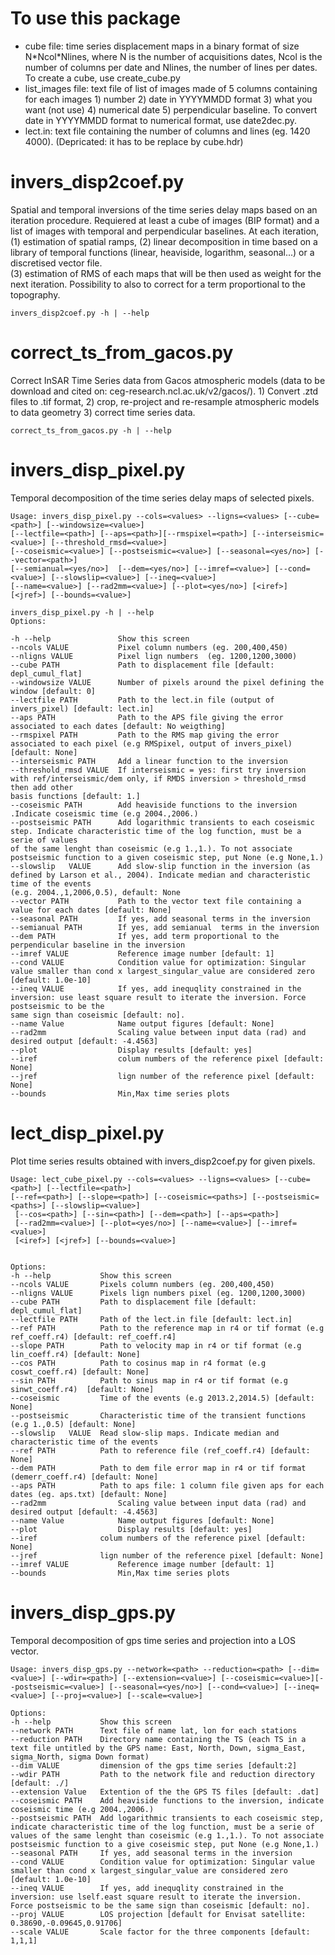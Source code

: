To use this package
=============
* cube file: time series displacement maps in a binary format of size N\*Ncol\*Nlines, where N is the number of acquisitions dates, Ncol is the number of columns per date and Nlines, the number of lines per dates. To create a cube, use create\_cube.py
* list\_images file: text file of list of images made of 5 columns containing for each images 1) number 2) date in YYYYMMDD format 3) what you want (not use) 4) numerical date 5) perpendicular baseline.
To convert date in YYYYMMDD format to numerical format, use date2dec.py.
* lect.in: text file containing the number of columns and lines (eg. 1420 4000). (Depricated: it has to be replace by cube.hdr) 


invers\_disp2coef.py
============
Spatial and temporal inversions of the time series delay maps based on an iteration procedure. Requiered at least a cube of images (BIP format) and a list of images with temporal and perpendicular baselines. 
At each iteration, (1) estimation of spatial ramps, (2) linear decomposition in time based on a library of temporal functions (linear, heaviside, logarithm, seasonal...) or a discretised vector file.  
(3) estimation of RMS of each maps that will be then used as weight for the next iteration. Possibility to also to correct for a term proportional to the topography.

```
invers_disp2coef.py -h | --help
```

correct\_ts\_from\_gacos.py
============
Correct InSAR Time Series data from Gacos atmospheric models (data to be download and cited on: ceg-research.ncl.ac.uk/v2/gacos/). 1) Convert .ztd files to .tif format, 2) crop, re-project and re-resample atmospheric models to data geometry 3) correct time series data.

```
correct_ts_from_gacos.py -h | --help
```


invers\_disp\_pixel.py
============
Temporal decomposition of the time series delay maps of selected pixels. 

```
Usage: invers_disp_pixel.py --cols=<values> --ligns=<values> [--cube=<path>] [--windowsize=<value>]  
[--lectfile=<path>] [--aps=<path>][--rmspixel=<path>] [--interseismic=<value>] [--threshold_rmsd=<value>] 
[--coseismic=<value>] [--postseismic=<value>] [--seasonal=<yes/no>] [--vector=<path>]
[--semianual=<yes/no>]  [--dem=<yes/no>] [--imref=<value>] [--cond=<value>] [--slowslip=<value>] [--ineq=<value>] 
[--name=<value>] [--rad2mm=<value>] [--plot=<yes/no>] [<iref>] [<jref>] [--bounds=<value>] 

invers_disp_pixel.py -h | --help
Options:

-h --help               Show this screen
--ncols VALUE           Pixel column numbers (eg. 200,400,450) 
--nligns VALUE          Pixel lign numbers  (eg. 1200,1200,3000) 
--cube PATH             Path to displacement file [default: depl_cumul_flat]
--windowsize VALUE      Number of pixels around the pixel defining the window [default: 0]
--lectfile PATH         Path to the lect.in file (output of invers_pixel) [default: lect.in]
--aps PATH              Path to the APS file giving the error associated to each dates [default: No weigthing]
--rmspixel PATH         Path to the RMS map giving the error associated to each pixel (e.g RMSpixel, output of invers_pixel) [default: None]        
--interseismic PATH     Add a linear function to the inversion
--threshold_rmsd VALUE  If interseismic = yes: first try inversion with ref/interseismic/dem only, if RMDS inversion > threshold_rmsd then add other 
basis functions [default: 1.] 
--coseismic PATH        Add heaviside functions to the inversion .Indicate coseismic time (e.g 2004.,2006.)
--postseismic PATH      Add logarithmic transients to each coseismic step. Indicate characteristic time of the log function, must be a serie of values 
of the same lenght than coseismic (e.g 1.,1.). To not associate postseismic function to a given coseismic step, put None (e.g None,1.) 
--slowslip   VALUE      Add slow-slip function in the inversion (as defined by Larson et al., 2004). Indicate median and characteristic time of the events
(e.g. 2004.,1,2006,0.5), default: None 
--vector PATH           Path to the vector text file containing a value for each dates [default: None]
--seasonal PATH         If yes, add seasonal terms in the inversion
--semianual PATH        If yes, add semianual  terms in the inversion
--dem PATH              If yes, add term proportional to the perpendicular baseline in the inversion
--imref VALUE           Reference image number [default: 1]
--cond VALUE            Condition value for optimization: Singular value smaller than cond x largest_singular_value are considered zero [default: 1.0e-10]
--ineq VALUE            If yes, add inequqlity constrained in the inversion: use least square result to iterate the inversion. Force postseismic to be the 
same sign than coseismic [default: no].       
--name Value            Name output figures [default: None] 
--rad2mm                Scaling value between input data (rad) and desired output [default: -4.4563]
--plot                  Display results [default: yes]            
--iref                  colum numbers of the reference pixel [default: None] 
--jref                  lign number of the reference pixel [default: None]
--bounds                Min,Max time series plots 
```

lect\_disp\_pixel.py
=============

Plot time series results obtained with invers_disp2coef.py for given pixels.

```
Usage: lect_cube_pixel.py --cols=<values> --ligns=<values> [--cube=<path>] [--lectfile=<path>] 
[--ref=<path>] [--slope=<path>] [--coseismic=<paths>] [--postseismic=<paths>] [--slowslip=<value>] 
 [--cos=<path>] [--sin=<path>] [--dem=<path>] [--aps=<path>] 
 [--rad2mm=<value>] [--plot=<yes/no>] [--name=<value>] [--imref=<value>] 
 [<iref>] [<jref>] [--bounds=<value>] 


Options:
-h --help           Show this screen
--ncols VALUE       Pixels column numbers (eg. 200,400,450) 
--nligns VALUE      Pixels lign numbers pixel (eg. 1200,1200,3000) 
--cube PATH         Path to displacement file [default: depl_cumul_flat]
--lectfile PATH     Path of the lect.in file [default: lect.in]
--ref PATH          Path to the reference map in r4 or tif format (e.g ref_coeff.r4) [default: ref_coeff.r4]
--slope PATH        Path to velocity map in r4 or tif format (e.g lin_coeff.r4) [default: None]
--cos PATH          Path to cosinus map in r4 format (e.g coswt_coeff.r4) [default: None]
--sin PATH          Path to sinus map in r4 or tif format (e.g sinwt_coeff.r4)  [default: None]
--coseismic         Time of the events (e.g 2013.2,2014.5) [default: None]
--postseismic       Characteristic time of the transient functions (e.g 1.,0.5) [default: None]
--slowslip   VALUE  Read slow-slip maps. Indicate median and characteristic time of the events
--ref PATH          Path to reference file (ref_coeff.r4) [default: None]
--dem PATH          Path to dem file error map in r4 or tif format (demerr_coeff.r4) [default: None]
--aps PATH          Path to aps file: 1 column file given aps for each dates (eg. aps.txt) [default: None]
--rad2mm                Scaling value between input data (rad) and desired output [default: -4.4563]
--name Value            Name output figures [default: None] 
--plot                  Display results [default: yes]            
--iref              colum numbers of the reference pixel [default: None] 
--jref              lign number of the reference pixel [default: None]
--imref VALUE           Reference image number [default: 1]
--bounds                Min,Max time series plots 
```

invers\_disp\_gps.py
============

Temporal decomposition of gps time series and projection into a LOS vector. 

```
Usage: invers_disp_gps.py --network=<path> --reduction=<path> [--dim=<value>] [--wdir=<path>] [--extension=<value>] [--coseismic=<value>][--postseismic=<value>] [--seasonal=<yes/no>] [--cond=<value>] [--ineq=<value>] [--proj=<value>] [--scale=<value>]

Options:
-h --help           Show this screen 
--network PATH      Text file of name lat, lon for each stations
--reduction PATH    Directory name containing the TS (each TS in a text file untitled by the GPS name: East, North, Down, sigma_East, sigma_North, sigma Down format)      
--dim VALUE         dimension of the gps time series [default:2]
--wdir PATH         Path to the network file and reduction directory [default: ./]
--extension Value   Extention of the the GPS TS files [default: .dat]
--coseismic PATH    Add heaviside functions to the inversion, indicate coseismic time (e.g 2004.,2006.)
--postseismic PATH  Add logarithmic transients to each coseismic step, indicate characteristic time of the log function, must be a serie of values of the same lenght than coseismic (e.g 1.,1.). To not associate postseismic function to a give coseismic step, put None (e.g None,1.) 
--seasonal PATH     If yes, add seasonal terms in the inversion
--cond VALUE        Condition value for optimization: Singular value smaller than cond x largest_singular_value are considered zero [default: 1.0e-10]
--ineq VALUE        If yes, add inequqlity constrained in the inversion: use lself.east square result to iterate the inversion. Force postseismic to be the same sign than coseismic [default: no].  
--proj VALUE        LOS projection [default for Envisat satellite: 0.38690,-0.09645,0.91706]
--scale VALUE       Scale factor for the three components [default: 1,1,1]
``` 
